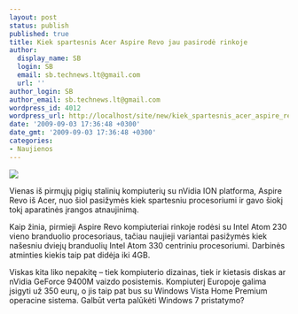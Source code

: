 ```yaml
---
layout: post
status: publish
published: true
title: Kiek spartesnis Acer Aspire Revo jau pasirodė rinkoje
author:
  display_name: SB
  login: SB
  email: sb.technews.lt@gmail.com
  url: ''
author_login: SB
author_email: sb.technews.lt@gmail.com
wordpress_id: 4012
wordpress_url: http://localhost/site/new/kiek_spartesnis_acer_aspire_revo_jau_pasirode_rinkoje/
date: '2009-09-03 17:36:48 +0300'
date_gmt: '2009-09-03 17:36:48 +0300'
categories:
- Naujienos
---
```

<div class="imgright"><img src="http://tpucdn.com/img/09-09-02/57a_thm.jpg"  /></div>
<p>Vienas iš pirmųjų pigių stalinių kompiuterių su nVidia ION platforma, Aspire Revo iš Acer, nuo šiol pasižymės kiek spartesniu procesoriumi ir gavo šiokį tokį aparatinės įrangos atnaujinimą.</p>
<p>Kaip žinia, pirmieji Aspire Revo kompiuteriai rinkoje rodėsi su Intel Atom 230 vieno branduolio procesoriaus, tačiau naujieji variantai pasižymės kiek našesniu dviejų branduolių Intel Atom 330 centriniu procesoriumi. Darbinės atminties kiekis taip pat didėja iki 4GB.</p>
<p>Viskas kita liko nepakitę – tiek kompiuterio dizainas, tiek ir kietasis diskas ar nVidia GeForce 9400M vaizdo posistemis. Kompiuterį Europoje galima įsigyti už 350 eurų, o jis taip pat bus su Windows Vista Home Premium operacine sistema. Galbūt verta palūkėti Windows 7 pristatymo?<br /></p>
